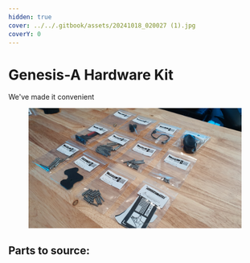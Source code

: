 ```yaml
---
hidden: true
cover: ../../.gitbook/assets/20241018_020027 (1).jpg
coverY: 0
---
```


# Genesis-A Hardware Kit

We've made it convenient





<figure><img src="../../.gitbook/assets/20241018_020050.jpg" alt=""><figcaption></figcaption></figure>

## Parts to source:

